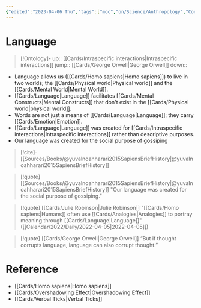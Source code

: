 ```yaml
---
{"edited":"2023-04-06 Thu","tags":["moc","on/Science/Anthropology","Concept"],"date created":"2022-02-20 Sun","dg-publish":true,"permalink":"/cards/language/","dgPassFrontmatter":true}
---
```


# Language

> [!Ontology]-
> up:: [[Cards/Intraspecific interactions\|Intraspecific interactions]]
> jump:: [[Cards/George Orwell\|George Orwell]]
> down:: 

- Language allows us ([[Cards/Homo sapiens\|Homo sapiens]]) to live in two worlds; the [[Cards/Physical world\|Physical world]] and the [[Cards/Mental World\|Mental World]].
- [[Cards/Language\|Language]] facilitates [[Cards/Mental Constructs\|Mental Constructs]] that don't exist in the [[Cards/Physical world\|physical world]].
- Words are not just a means of [[Cards/Language\|Language]]; they carry [[Cards/Emotion\|Emotion]].
- [[Cards/Language\|Language]] was created for [[Cards/Intraspecific interactions\|Intraspecific interactions]] rather than descriptive purposes.
- Our language was created for the social purpose of gossiping

> [!cite]-
> [[Sources/Books/@yuvalnoahharari2015SapiensBriefHistory\|@yuvalnoahharari2015SapiensBriefHistory]]

> [!quote] [[Sources/Books/@yuvalnoahharari2015SapiensBriefHistory\|@yuvalnoahharari2015SapiensBriefHistory]]
"Our language was created for the social purpose of gossiping."

> [!quote] [[Cards/Julie Robinson\|Julie Robinson]]
> "[[Cards/Homo sapiens\|Humans]] often use [[Cards/Analogies\|Analogies]] to portray meaning through [[Cards/Language\|Language]]" ([[Calendar/2022/Daily/2022-04-05\|2022-04-05]])

> [!quote] [[Cards/George Orwell\|George Orwell]]
> “But if thought corrupts language, language can also corrupt thought.”

# Reference

- [[Cards/Homo sapiens\|Homo sapiens]]
- [[Cards/Overshadowing Effect\|Overshadowing Effect]]
- [[Cards/Verbal Ticks\|Verbal Ticks]]